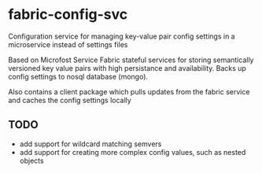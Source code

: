 # fabric-config-svc
Configuration service for managing key-value pair config settings in a microservice instead of settings files

Based on Microfost Service Fabric stateful services for storing semantically versioned key value pairs with high persistance and availability. Backs up config settings to nosql database (mongo).

Also contains a client package which pulls updates from the fabric service and caches the config settings locally

## TODO
- add support for wildcard matching semvers
- add support for creating more complex config values, such as nested objects
